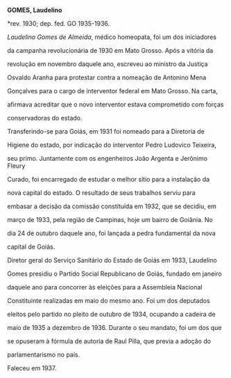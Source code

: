 **GOMES, Laudelino**



\*rev. 1930; dep. fed. GO 1935-1936.



*Laudelino Gomes de Almeida*, médico homeopata, foi um dos iniciadores

da campanha revolucionária de 1930 em Mato Grosso. Após a vitória da

revolução em novembro daquele ano, escreveu ao ministro da Justiça

Osvaldo Aranha para protestar contra a nomeação de Antonino Mena

Gonçalves para o cargo de interventor federal em Mato Grosso. Na carta,

afirmava acreditar que o novo interventor estava comprometido com forças

conservadoras do estado.



Transferindo-se para Goiás, em 1931 foi nomeado para a Diretoria de

Higiene do estado, por indicação do interventor Pedro Ludovico Teixeira,

seu primo. Juntamente com os engenheiros João Argenta e Jerônimo Fleury

Curado, foi encarregado de estudar o melhor sítio para a instalação da

nova capital do estado. O resultado de seus trabalhos serviu para

embasar a decisão da comissão constituída em 1932, que se decidiu, em

março de 1933, pela região de Campinas, hoje um bairro de Goiânia. No

dia 24 de outubro daquele ano, foi lançada a pedra fundamental da nova

capital de Goiás.



Diretor geral do Serviço Sanitário do Estado de Goiás em 1933, Laudelino

Gomes presidiu o Partido Social Republicano de Goiás, fundado em janeiro

daquele ano para concorrer às eleições para a Assembleia Nacional

Constituinte realizadas em maio do mesmo ano. Foi um dos deputados

eleitos pelo partido no pleito de outubro de 1934, ocupando a cadeira de

maio de 1935 a dezembro de 1936. Durante o seu mandato, foi um dos que

se opuseram à fórmula de autoria de Raul Pilla, que previa a adoção do

parlamentarismo no país.



Faleceu em 1937.



